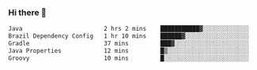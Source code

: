 ### Hi there 👋

<!--START_SECTION:waka-->

```txt
Java                       2 hrs 2 mins    ███████████▓░░░░░░░░░░░░░   47.16 %
Brazil Dependency Config   1 hr 10 mins    ██████▓░░░░░░░░░░░░░░░░░░   27.09 %
Gradle                     37 mins         ███▓░░░░░░░░░░░░░░░░░░░░░   14.54 %
Java Properties            12 mins         █▒░░░░░░░░░░░░░░░░░░░░░░░   04.67 %
Groovy                     10 mins         █░░░░░░░░░░░░░░░░░░░░░░░░   04.20 %
```

<!--END_SECTION:waka-->

<!--
**jerry-shao/jerry-shao** is a ✨ _special_ ✨ repository because its `README.md` (this file) appears on your GitHub profile.

Here are some ideas to get you started:

- 🔭 I’m currently working on ...
- 🌱 I’m currently learning ...
- 👯 I’m looking to collaborate on ...
- 🤔 I’m looking for help with ...
- 💬 Ask me about ...
- 📫 How to reach me: ...
- 😄 Pronouns: ...
- ⚡ Fun fact: ...
-->
